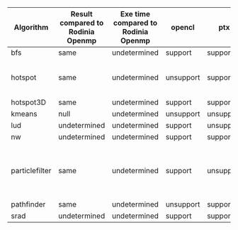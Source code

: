 
| Algorithm  | Result compared to Rodinia Openmp | Exe time compared to Rodinia Openmp | opencl | ptx | spirv | remark |
| ------------- | ------------- | ------------- | ------------- | ------------- | ------------- | ------------- |
| bfs | same  | undetermined | support | support | undetermined | null
| hotspot | same  | undetermined | unsupport | support | undetermined | bail out with opencl-backend
| hotspot3D | same  | undetermined | support | support | undetermined | null
| kmeans | null  | undetermined | unsupport | unsupport | undetermined | [bug](https://github.com/beehive-lab/TornadoVM/issues/331)
| lud | undetermined  | undetermined | support | unsupport | undetermined | null
| nw | undetermined  | undetermined | support | support | undetermined | null
| particlefilter | same  | undetermined | support | unsupport | undetermined | results are all Nah with ptx-backend
| pathfinder | same  | undetermined | unsupport | support | undetermined | null
| srad | undetermined  | undetermined | support | support | undetermined | null




